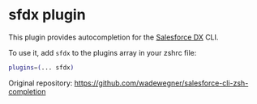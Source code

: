 # sfdx plugin

This plugin provides autocompletion for the [Salesforce DX](https://developer.salesforce.com/tools/sfdxcli) CLI.

To use it, add `sfdx` to the plugins array in your zshrc file:

```zsh
plugins=(... sfdx)
```

Original repository: https://github.com/wadewegner/salesforce-cli-zsh-completion
